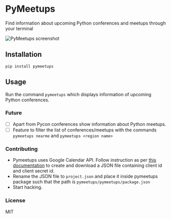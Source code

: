 # PyMeetups

Find information about upcoming Python conferences and meetups through your terminal

![PyMeetups screenshot](https://image.ibb.co/hcK9WS/carbon_1_1.png)

## Installation
`pip install pymeetups`

## Usage
Run the command `pymeetups` which displays information of upcoming Python conferences.

### Future 

- [ ] Apart from Pycon conferences show information about Python meetups.
- [ ] Feature to filter the list of conferences/meetups with the commands `pymeetups nearme` and `pymeetups <region name>` 

### Contributing

 - Pymeetups uses Google Calendar API. Follow instruction as per [this documentation](https://developers.google.com/google-apps/calendar/quickstart/python) to create and download a JSON file containing client id and client secret id.
 - Rename the JSON file to `project.json` and place it inside pymeetups package such that the path is `pymeetups/pymeetups/package.json`
- Start hacking.

### License
MIT
